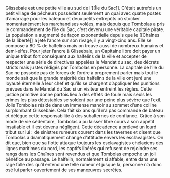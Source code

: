 Glissebaie est une petite ville au sud de l'[[Île du Sac]].
C'était autrefois un petit village de pêcheurs possédant seulement un quai avec quatre postes d’amarrage pour les bateaux et deux petits entrepôts où stocker momentanément les marchandises volées, mais depuis que Tombolas a pris le commandement de l’île du Sac, c’est devenu une véritable capitale pirate. La population a augmenté de façon exponentielle depuis que le [[Chaînes de la liberté]] a jeté l’ancre sur son rivage, il y a vingt-cinq ans.
Elle se compose à 80 % de halfelins mais on trouve aussi de nombreux humains et demi-elfes. Pour jeter l’ancre à Glissebaie, un Capitaine libre doit payer un unique tribut fort conséquent aux halfelins de la ville et accepter de respecter une série de directives appelées le Mandat du sac, des décrets stricts mais justes rédigés par Tombolas en
personne.
La capitale de l’île du Sac ne possède pas de forces de l’ordre à proprement parler mais tout le monde sait que la grande majorité des halfelins de la ville ont juré une loyauté éternelle à leur chef et qu’ils se chargent d’appliquer les punitions prévues dans le Mandat du Sac si un visiteur enfreint les règles. Cette justice primitive donne parfois lieu à des effets de foule mais seuls les crimes les plus détestables se soldent par une peine plus sévère que l’exil.
Jolis Tombolas réside dans un immense manoir au sommet d’une colline surplombant Glissebaie.
Cela fait six ans qu’il n’a pas commandé de bateau et délègue cette responsabilité à des subalternes de confiance. Grâce à son mode de vie sédentaire, Tombolas a pu laisser libre cours à son appétit insatiable et il est devenu négligent. Cette décadence a prélevé un lourd tribut sur lui : de sinistres rumeurs courent dans les tavernes
et disent que Tombolas a dramatiquement changé d’attitude envers les esclavagistes. On dit que, bien que sa flotte attaque toujours les esclavagistes chélaxiens des lignes maritimes du nord, les captifs libérés qui refusent de rejoindre ses rangs dans les Chaînes sont revendus et que Tombolas empoche un joli bénéfice au passage. Le halfelin, normalement si affable, entre dans une rage folle dès qu’il entend une telle rumeur et jusque là, personne n’a donc osé lui parler ouvertement de ses manœuvres secrètes.